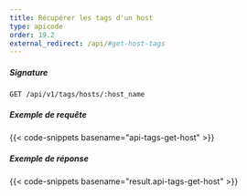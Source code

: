 ```yaml
---
title: Récupérer les tags d'un host
type: apicode
order: 19.2
external_redirect: /api/#get-host-tags
---
```


##### Signature
`GET /api/v1/tags/hosts/:host_name`
##### Exemple de requête
{{< code-snippets basename="api-tags-get-host" >}}
##### Exemple de réponse
{{< code-snippets basename="result.api-tags-get-host" >}}